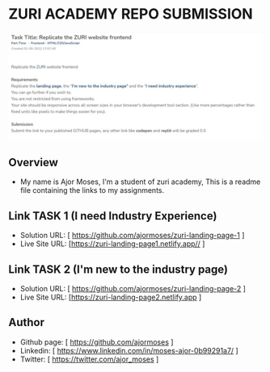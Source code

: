 # ZURI ACADEMY REPO SUBMISSION

![Design preview for the I need industry experience and I’m new to the industry page](./design/Assignment.JPG)

## Overview

- My name is Ajor Moses, I'm a student of zuri academy, This is a readme file containing the links to my assignments.

## Link TASK 1 (I need Industry Experience)

- Solution URL: [ https://github.com/ajormoses/zuri-landing-page-1 ]
- Live Site URL: [https://zuri-landing-page1.netlify.app// ]

## Link TASK 2 (I'm new to the industry page)

- Solution URL: [ https://github.com/ajormoses/zuri-landing-page-2 ]
- Live Site URL: [https://zuri-landing-page2.netlify.app ]

## Author

- Github page: [ https://github.com/ajormoses ]
- Linkedin: [ https://www.linkedin.com/in/moses-ajor-0b99291a7/ ]
- Twitter: [ https://twitter.com/ajor_moses ]
